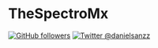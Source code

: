 # TheSpectroMx
[![GitHub followers](https://img.shields.io/github/followers/thespectromx?label=TheSpectroMx&logo=github&style=flat-square)](https://github.com/thespectromx?tab=followers)
[![Twitter @danielsanzz](https://img.shields.io/twitter/follow/danielsanzz?label=%40danielsanzz&logo=twitter&style=flat-square)](https://twitter.com/danielsanzz)
